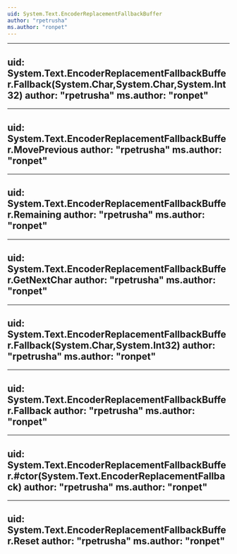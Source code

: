 ```yaml
---
uid: System.Text.EncoderReplacementFallbackBuffer
author: "rpetrusha"
ms.author: "ronpet"
---
```


---
uid: System.Text.EncoderReplacementFallbackBuffer.Fallback(System.Char,System.Char,System.Int32)
author: "rpetrusha"
ms.author: "ronpet"
---

---
uid: System.Text.EncoderReplacementFallbackBuffer.MovePrevious
author: "rpetrusha"
ms.author: "ronpet"
---

---
uid: System.Text.EncoderReplacementFallbackBuffer.Remaining
author: "rpetrusha"
ms.author: "ronpet"
---

---
uid: System.Text.EncoderReplacementFallbackBuffer.GetNextChar
author: "rpetrusha"
ms.author: "ronpet"
---

---
uid: System.Text.EncoderReplacementFallbackBuffer.Fallback(System.Char,System.Int32)
author: "rpetrusha"
ms.author: "ronpet"
---

---
uid: System.Text.EncoderReplacementFallbackBuffer.Fallback
author: "rpetrusha"
ms.author: "ronpet"
---

---
uid: System.Text.EncoderReplacementFallbackBuffer.#ctor(System.Text.EncoderReplacementFallback)
author: "rpetrusha"
ms.author: "ronpet"
---

---
uid: System.Text.EncoderReplacementFallbackBuffer.Reset
author: "rpetrusha"
ms.author: "ronpet"
---
